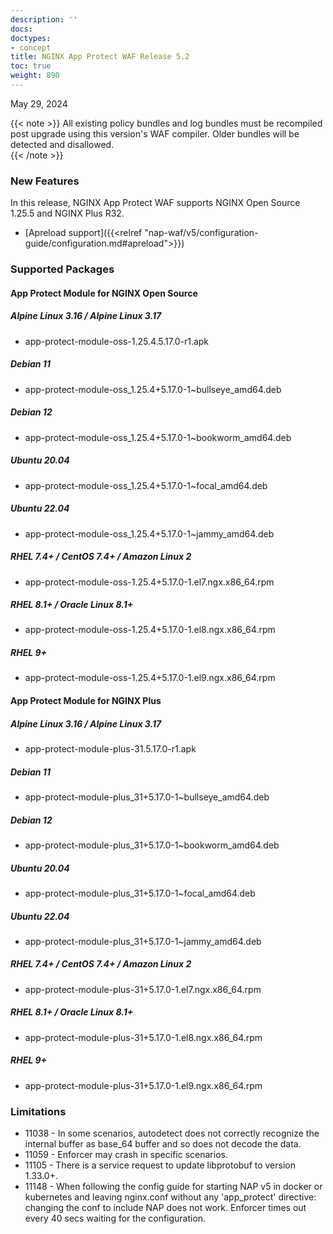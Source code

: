 ```yaml
---
description: ''
docs: 
doctypes:
- concept
title: NGINX App Protect WAF Release 5.2
toc: true
weight: 890
---
```


May 29, 2024

{{< note >}}
 All existing policy bundles and log bundles must be recompiled post upgrade using this version's WAF compiler. Older bundles will be detected and disallowed.   
{{< /note >}}

### New Features

In this release, NGINX App Protect WAF supports NGINX Open Source 1.25.5 and NGINX Plus R32.

- [Apreload support]({{<relref "nap-waf/v5/configuration-guide/configuration.md#apreload">}})

### Supported Packages

#### App Protect Module for NGINX Open Source

##### Alpine Linux 3.16 / Alpine Linux 3.17

- app-protect-module-oss-1.25.4.5.17.0-r1.apk

##### Debian 11

- app-protect-module-oss_1.25.4+5.17.0-1~bullseye_amd64.deb

##### Debian 12

- app-protect-module-oss_1.25.4+5.17.0-1~bookworm_amd64.deb

##### Ubuntu 20.04

- app-protect-module-oss_1.25.4+5.17.0-1~focal_amd64.deb

##### Ubuntu 22.04

- app-protect-module-oss_1.25.4+5.17.0-1~jammy_amd64.deb

##### RHEL 7.4+ / CentOS 7.4+ / Amazon Linux 2

- app-protect-module-oss-1.25.4+5.17.0-1.el7.ngx.x86_64.rpm

##### RHEL 8.1+ / Oracle Linux 8.1+

- app-protect-module-oss-1.25.4+5.17.0-1.el8.ngx.x86_64.rpm

##### RHEL 9+

- app-protect-module-oss-1.25.4+5.17.0-1.el9.ngx.x86_64.rpm

#### App Protect Module for NGINX Plus

##### Alpine Linux 3.16 / Alpine Linux 3.17

- app-protect-module-plus-31.5.17.0-r1.apk

##### Debian 11

- app-protect-module-plus_31+5.17.0-1~bullseye_amd64.deb

##### Debian 12

- app-protect-module-plus_31+5.17.0-1~bookworm_amd64.deb

##### Ubuntu 20.04

- app-protect-module-plus_31+5.17.0-1~focal_amd64.deb

##### Ubuntu 22.04

- app-protect-module-plus_31+5.17.0-1~jammy_amd64.deb

##### RHEL 7.4+ / CentOS 7.4+ / Amazon Linux 2

- app-protect-module-plus-31+5.17.0-1.el7.ngx.x86_64.rpm

##### RHEL 8.1+ / Oracle Linux 8.1+

- app-protect-module-plus-31+5.17.0-1.el8.ngx.x86_64.rpm

##### RHEL 9+

- app-protect-module-plus-31+5.17.0-1.el9.ngx.x86_64.rpm

### Limitations

- 11038 - In some scenarios, autodetect does not correctly recognize the internal buffer as base_64 buffer and so does not decode the data.
- 11059 - Enforcer may crash in specific scenarios.
- 11105 - There is a service request to update libprotobuf to version 1.33.0+.
- 11148 - When following the config guide for starting NAP v5 in docker or kubernetes and leaving nginx.conf without any 'app_protect' directive:  changing the conf to include NAP does not work. Enforcer times out every 40 secs waiting for the configuration.